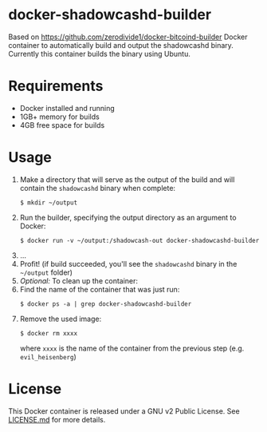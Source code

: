docker-shadowcashd-builder
==========================

Based on https://github.com/zerodivide1/docker-bitcoind-builder
Docker container to automatically build and output the shadowcashd binary.
Currently this container builds the binary using Ubuntu.

Requirements
============
* Docker installed and running
* 1GB+ memory for builds
* 4GB free space for builds

Usage
=====
1. Make a directory that will serve as the output of the build and will contain the `shadowcashd` binary when complete:
   ```
   $ mkdir ~/output
   ````
2. Run the builder, specifying the output directory as an argument to Docker:
   ```
   $ docker run -v ~/output:/shadowcash-out docker-shadowcashd-builder
   ```
3. ...
4. Profit! (if build succeeded, you'll see the `shadowcashd` binary in the `~/output` folder)
5. _Optional:_ To clean up the container:
 1. Find the name of the container that was just run:
    ```
    $ docker ps -a | grep docker-shadowcashd-builder
    ```
 2. Remove the used image:
    ```
    $ docker rm xxxx
    ```
    where `xxxx` is the name of the container from the previous step (e.g. `evil_heisenberg`)

License
=======
This Docker container is released under a GNU v2 Public License. See [LICENSE.md](LICENSE.md) for more details.
